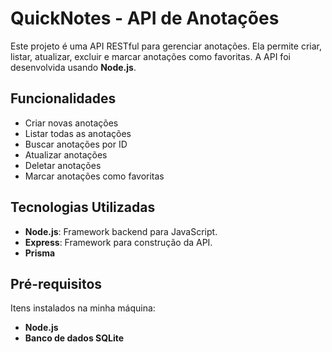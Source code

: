 # QuickNotes - API de Anotações

Este projeto é uma API RESTful para gerenciar anotações. Ela permite criar, listar, atualizar, excluir e marcar anotações como favoritas. A API foi desenvolvida usando **Node.js**.

## Funcionalidades

- Criar novas anotações
- Listar todas as anotações
- Buscar anotações por ID
- Atualizar anotações
- Deletar anotações
- Marcar anotações como favoritas

## Tecnologias Utilizadas

- **Node.js**: Framework backend para JavaScript.
- **Express**: Framework para construção da API.
- **Prisma**

## Pré-requisitos

 Itens instalados na minha máquina:

- **Node.js**
- **Banco de dados SQLite** 
